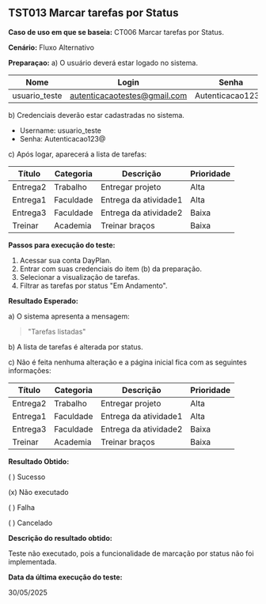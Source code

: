 ## TST013 Marcar tarefas por Status

**Caso de uso em que se baseia:** CT006 Marcar tarefas por Status.

**Cenário:** Fluxo Alternativo

**Preparaçao:** 
a) O usuário deverá estar logado no sistema.

| Nome          | Login    | Senha  |
|----------     | ------   |------  |
| usuario_teste | autenticacaotestes@gmail.com | Autenticacao123@ |

b) Credenciais deverão estar cadastradas no sistema.
* Username: usuario_teste
* Senha: Autenticacao123@

c) Após logar, aparecerá a lista de tarefas:

| Título     | Categoria  | Descrição             | Prioridade |
|-------     | ---------  | ----------            | ---------- |
| Entrega2   | Trabalho   | Entregar projeto      | Alta       |
| Entrega1   | Faculdade  | Entrega da atividade1 | Alta       |
| Entrega3   | Faculdade  | Entrega da atividade2 | Baixa      |
| Treinar    | Academia   | Treinar braços        | Baixa      |


**Passos para execução do teste:**
1. Acessar sua conta DayPlan.
2. Entrar com suas credenciais do item (b) da preparação.
3. Selecionar a visualização de tarefas.
4. Filtrar as tarefas por status "Em Andamento".

**Resultado Esperado:** 

a) O sistema apresenta a mensagem: 
> "Tarefas listadas"

b) A lista de tarefas é alterada por status.

c) Não é feita nenhuma alteração e a página inicial fica com as seguintes informações: 

| Título     | Categoria  | Descrição             | Prioridade |
|-------     | ---------  | ----------            | ---------- |
| Entrega2   | Trabalho   | Entregar projeto      | Alta       |
| Entrega1   | Faculdade  | Entrega da atividade1 | Alta       |
| Entrega3   | Faculdade  | Entrega da atividade2 | Baixa      |
| Treinar    | Academia   | Treinar braços        | Baixa      |


**Resultado Obtido:**

( ) Sucesso

(x) Não executado

( ) Falha

( ) Cancelado

**Descrição do resultado obtido:**

Teste não executado, pois a funcionalidade de marcação por status não foi implementada.

**Data da última execução do teste:**

30/05/2025
